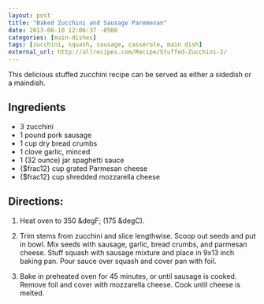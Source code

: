```yaml
---
layout: post
title: "Baked Zucchini and Sausage Paremesan"
date: 2013-08-10 12:06:37 -0500
categories: [main-dishes]
tags: [zucchini, squash, sausage, casserole, main dish]
external_url: http://allrecipes.com/Recipe/Stuffed-Zucchini-2/
---
```

This delicious stuffed zucchini recipe can be served as either a
sidedish or a maindish.


## Ingredients

* 3 zucchini
* 1 pound pork sausage
* 1 cup dry bread crumbs
* 1 clove garlic, minced 
* 1 (32 ounce) jar spaghetti sauce
* {$frac12} cup grated Parmesan cheese
* {$frac12} cup shredded mozzarella cheese 

## Directions:

1.  Heat oven to 350 &degF; (175 &degC). 

1.  Trim stems from zucchini and slice lengthwise. Scoop out seeds and put in bowl. Mix seeds with sausage, garlic, bread crumbs, and parmesan cheese. Stuff squash with sausage mixture and place in 9x13 inch baking pan. Pour sauce over squash and cover pan with foil.

1.  Bake in preheated oven for 45 minutes, or until sausage is cooked. Remove foil and cover with mozzarella cheese. Cook until cheese is melted. 
